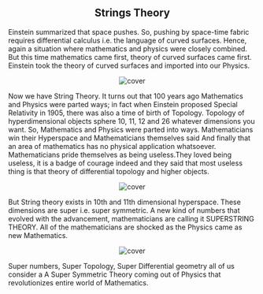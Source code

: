 <h2 style="text-align: center;">Strings Theory</h2>
<p>
Einstein summarized that space pushes. So, pushing by space-time fabric requires differential calculus i.e. the language of curved surfaces. Hence, again a situation where mathematics and physics were closely combined. But this time mathematics came first, theory of curved surfaces came first. Einstein took the theory of curved surfaces and imported into our Physics.
</p>
<center><img src="images/physics-math.webp" alt="cover" class="mdl-shadow--8dp" style="max-width:100%"></center>
<div class="vertical-spacer-16"></div>
<p>
Now we have String Theory. It turns out that 100 years ago Mathematics and Physics were parted ways; in fact when Einstein proposed Special Relativity in 1905, there was also a time of birth of Topology. Topology of hyperdimensional objects sphere 10, 11, 12 and 26 whatever dimensions you want. So, Mathematics and Physics were parted into ways. Mathematicians win their Hyperspace and Mathematicians themselves said And finally that an area of mathematics has no physical application whatsoever. Mathematicians pride themselves as being useless.They loved being useless, it is a badge of courage indeed and they said that most useless thing is that theory of differential topology and higher objects.
</p>
<center><img src="images/michio-kaku.webp" alt="cover" class="mdl-shadow--8dp" style="max-width:100%"></center>
<div class="vertical-spacer-16"></div>
<p>
But String theory exists in 10th and 11th dimensional hyperspace. These dimensions are super i.e. super symmetric. A new kind of numbers that evolved with the advancement, mathematicians are calling it SUPERSTRING THEORY. All of the mathematicians are shocked as the Physics came as new Mathematics.
</p>
<center><img src="images/numbers.webp" alt="cover" class="mdl-shadow--8dp" style="max-width:100%"></center>
<div class="vertical-spacer-16"></div>
<p>
Super numbers, Super Topology, Super Differential geometry all of us consider a A Super Symmetric Theory coming out of Physics that revolutionizes entire world of Mathematics.
</p>
